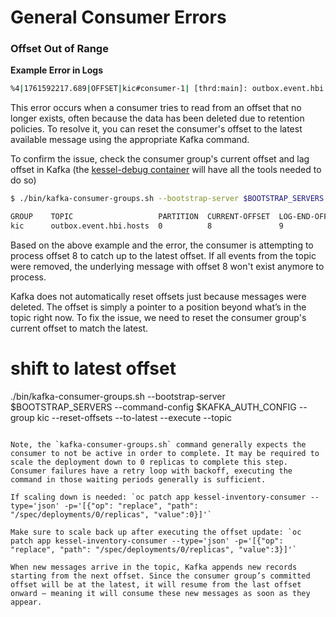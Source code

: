 # General Consumer Errors

### Offset Out of Range

**Example Error in Logs**

```bash
%4|1761592217.689|OFFSET|kic#consumer-1| [thrd:main]: outbox.event.hbi.hosts [0]: offset reset (at offset 8 (leader epoch 8), broker 1) to offset BEGINNING (leader epoch -1): fetch failed due to requested offset not available on the broker: Broker: Offset out of range
```

This error occurs when a consumer tries to read from an offset that no longer exists, often because the data has been deleted due to retention policies. To resolve it, you can reset the consumer's offset to the latest available message using the appropriate Kafka command.

To confirm the issue, check the consumer group's current offset and lag offset in Kafka (the [kessel-debug container](https://github.com/project-kessel/inventory-api/tree/main/tools/kessel-debug-container) will have all the tools needed to do so)

```bash
$ ./bin/kafka-consumer-groups.sh --bootstrap-server $BOOTSTRAP_SERVERS --command-config $KAFKA_AUTH_CONFIG --group kic --describe

GROUP    TOPIC                   PARTITION  CURRENT-OFFSET  LOG-END-OFFSET  LAG    CONSUMER-ID
kic      outbox.event.hbi.hosts  0          8               9               1      kic-7991a648-f408-4381-a01b-ef46ec6a65a3
```

Based on the above example and the error, the consumer is attempting to process offset 8 to catch up to the latest offset. If all events from the topic were removed, the underlying message with offset 8 won't exist anymore to process.

Kafka does not automatically reset offsets just because messages were deleted. The offset is simply a pointer to a position beyond what’s in the topic right now. To fix the issue, we need to reset the consumer group's current offset to match the latest.

# shift to latest offset
./bin/kafka-consumer-groups.sh --bootstrap-server $BOOTSTRAP_SERVERS --command-config $KAFKA_AUTH_CONFIG --group kic --reset-offsets --to-latest --execute --topic <SERVICE-PROVIDER-TOPIC-NAME>
```

Note, the `kafka-consumer-groups.sh` command generally expects the consumer to not be active in order to complete. It may be required to scale the deployment down to 0 replicas to complete this step. Consumer failures have a retry loop with backoff, executing the command in those waiting periods generally is sufficient.

If scaling down is needed: `oc patch app kessel-inventory-consumer --type='json' -p='[{"op": "replace", "path": "/spec/deployments/0/replicas", "value":0}]'`

Make sure to scale back up after executing the offset update: `oc patch app kessel-inventory-consumer --type='json' -p='[{"op": "replace", "path": "/spec/deployments/0/replicas", "value":3}]'`

When new messages arrive in the topic, Kafka appends new records starting from the next offset. Since the consumer group’s committed offset will be at the latest, it will resume from the last offset onward — meaning it will consume these new messages as soon as they appear.
